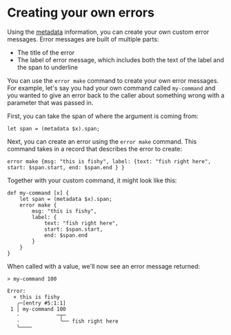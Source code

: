 # Creating your own errors

Using the [metadata](metadata.md) information, you can create your own custom error messages. Error messages are built of multiple parts:

* The title of the error
* The label of error message, which includes both the text of the label and the span to underline

You can use the `error make` command to create your own error messages. For example, let's say you had your own command called `my-command` and you wanted to give an error back to the caller about something wrong with a parameter that was passed in.

First, you can take the span of where the argument is coming from:

```
let span = (metadata $x).span;
```

Next, you can create an error using the `error make` command. This command takes in a record that describes the error to create:

```
error make {msg: "this is fishy", label: {text: "fish right here", start: $span.start, end: $span.end } }
```

Together with your custom command, it might look like this:
```
def my-command [x] {
    let span = (metadata $x).span;
    error make {
        msg: "this is fishy", 
        label: {
            text: "fish right here", 
            start: $span.start, 
            end: $span.end 
        } 
    }
}
```

When called with a value, we'll now see an error message returned:

```
> my-command 100

Error: 
  × this is fishy
   ╭─[entry #5:1:1]
 1 │ my-command 100
   ·            ─┬─
   ·             ╰── fish right here
   ╰────
```
